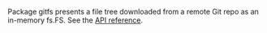 Package gitfs presents a file tree downloaded from a remote Git repo as an in-memory fs.FS.
See the [API reference](https://pkg.go.dev/rsc.io/gitfs).
